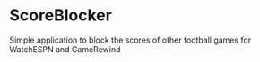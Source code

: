 ScoreBlocker
============

Simple application to block the scores of other football games for WatchESPN and GameRewind
